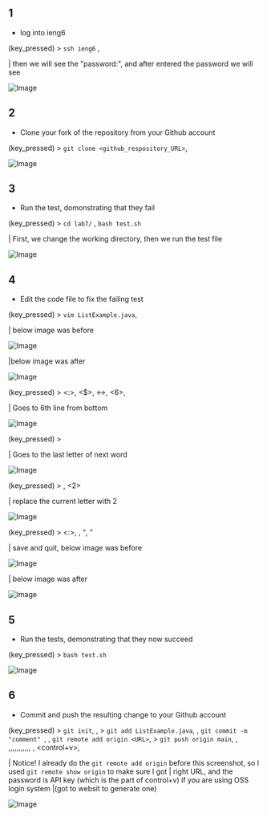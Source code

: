 
## 1
  * log into ieng6
 
(key_pressed) > `ssh ieng6` , <Enter>

  | then we will see the "password:", and after entered the password we will see

  ![Image](https://tengfonglee.github.io/cse15l-lab-reports/lab4/photo/login.png)

## 2
  * Clone your fork of the repository from your Github account
  
(key_pressed) > `git clone <github_respository_URL>`, <Enter>
  

  ![Image](https://tengfonglee.github.io/cse15l-lab-reports/lab4/photo/git_clone.png)
  
## 3
  * Run the test, domonstrating that they fail
  
(key_pressed) > `cd lab7/` , `bash test.sh`
  
  | First, we change the working directory, then we run the test file
  
  ![Image](https://tengfonglee.github.io/cse15l-lab-reports/lab4/photo/test1.png)
  
## 4
  * Edit the code file to fix the failing test
  
 (key_pressed) > `vim ListExample.java`, <Enter>
  
  | below image was before <Enter>
  
  ![Image](https://tengfonglee.github.io/cse15l-lab-reports/lab4/photo/vim.png)
  
  |below image was after <Enter>
  
  ![Image](https://tengfonglee.github.io/cse15l-lab-reports/lab4/photo/after_vim.png)

  
 (key_pressed) >  <:>, <$>, <->, <6>, <Enter>
  
  | Goes to 6th line from bottom
  
  ![Image](https://tengfonglee.github.io/cse15l-lab-reports/lab4/photo/G.png)
  
 (key_pressed) >  <e>
  
  | Goes to the last letter of next word
  
  ![Image](https://tengfonglee.github.io/cse15l-lab-reports/lab4/photo/e.png)

  
 (key_pressed) >  <r>, <2>
  
  | replace the current letter with 2
  
  ![Image](https://tengfonglee.github.io/cse15l-lab-reports/lab4/photo/r2.png)

  
 (key_pressed) >  <:>, <w>, <q>, <Enter>
  
  | save and quit, below image was before <Enter>
  
  ![Image](https://tengfonglee.github.io/cse15l-lab-reports/lab4/photo/wq.png)
  
  | below image was after <Enter>
  
  ![Image](https://tengfonglee.github.io/cse15l-lab-reports/lab4/photo/after_wq.png)
  
## 5
  * Run the tests, demonstrating that they now succeed
  
  (key_pressed) > `bash test.sh`
  
   ![Image](https://tengfonglee.github.io/cse15l-lab-reports/lab4/photo/test2.png)
  
## 6
  * Commit and push the resulting change to your Github account
  
  (key_pressed) > `git init`, <Enter>, 
                  > `git add ListExample.java`, <Enter>,  `git commit -m "comment" `, <Enter>, `git remote add origin <URL>`, <Enter>
                  > `git push origin main`, <Enter>, <t>,<e>,<n>,<g>,<f>,<o>,<n>,<g>,<L>,<e>,<e>, <Enter>, <control+v>, <Enter>
  
  | Notice! I already do the `git remote add origin` before this screenshot, so I used `git remote show origin` to make sure I got
    | right URL, and the password is API key (which is the part of control+v) if you are using OSS login system 
      |(got to websit to generate one)
  
  ![Image](https://tengfonglee.github.io/cse15l-lab-reports/lab4/photo/git_push2.0.png)

  
  



  
  
  
  
  
  

  


